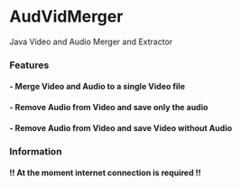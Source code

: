 # AudVidMerger
 Java Video and Audio Merger and Extractor
 
 
 <h3>Features</h3>
 
 <h4>- Merge Video and Audio to a single Video file</h4>
 
 <h4>- Remove Audio from Video and save only the audio</h4>
 
 <h4>- Remove Audio from Video and save Video without Audio</h4>
 
 
<h3>Information</h3>

<h4>!! At the moment internet connection is required !!</h4>
